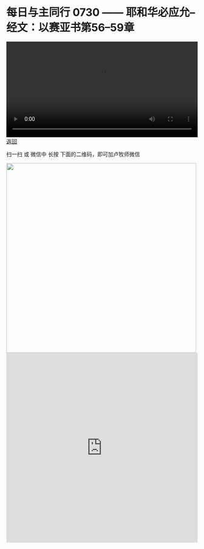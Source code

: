 # 每日与主同行 0730 —— 耶和华必应允–经文：以赛亚书第56–59章

<video width='100%' controls src='https://go2024.simai.life/api?redirect=https://r2.savefamily.net/@pastorpaulqiankunlu618/8VtJA82qcmM.mp4?metric=PastorLu%26keyword=webpage%26type=video%26bot=26%26to=webpage'></video>
<a href='../daily.html'> 返回 </a>
<p>扫一扫 或 微信中 长按 下面的二维码，即可加卢牧师微信</p>
<img src='https://r2.savefamily.net/OVagt1.JPG' width='500px' />



<iframe width="100%" height="500" src="https://www.youtube.com/embed/8VtJA82qcmM?si=zz5OCgHQvyW71w8c&amp;controls=0" title="YouTube video player" frameborder="0" allow="accelerometer; autoplay; clipboard-write; encrypted-media; gyroscope; picture-in-picture; web-share" referrerpolicy="strict-origin-when-cross-origin" allowfullscreen></iframe>
